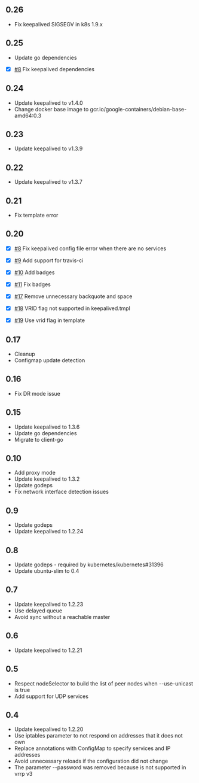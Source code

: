 ## 0.26

- Fix keepalived SIGSEGV in k8s 1.9.x


## 0.25

- Update go dependencies
- [X] [#8](https://github.com/aledbf/kube-keepalived-vip/pull/35) Fix keepalived dependencies

## 0.24

- Update keepalived to v1.4.0
- Change docker base image to gcr.io/google-containers/debian-base-amd64:0.3

## 0.23

- Update keepalived to v1.3.9

## 0.22

- Update keepalived to v1.3.7

## 0.21

- Fix template error

## 0.20

- [X] [#8](https://github.com/aledbf/kube-keepalived-vip/pull/8) Fix keepalived config file error when there are no services
- [X] [#9](https://github.com/aledbf/kube-keepalived-vip/pull/9) Add support for travis-ci
- [X] [#10](https://github.com/aledbf/kube-keepalived-vip/pull/10) Add badges
- [X] [#11](https://github.com/aledbf/kube-keepalived-vip/pull/11) Fix badges
- [X] [#17](https://github.com/aledbf/kube-keepalived-vip/pull/17) Remove unnecessary backquote and space
- [X] [#18](https://github.com/aledbf/kube-keepalived-vip/pull/18) VRID flag not supported in keepalived.tmpl
- [X] [#19](https://github.com/aledbf/kube-keepalived-vip/pull/19) Use vrid flag in template


## 0.17
- Cleanup
- Configmap update detection

## 0.16
- Fix DR mode issue

## 0.15
- Update keepalived to 1.3.6
- Update go dependencies
- Migrate to client-go

## 0.10
- Add proxy mode
- Update keepalived to 1.3.2
- Update godeps
- Fix network interface detection issues

## 0.9
- Update godeps
- Update keepalived to 1.2.24

## 0.8
- Update godeps - required by  kubernetes/kubernetes#31396
- Update ubuntu-slim to 0.4

## 0.7
- Update keepalived to 1.2.23
- Use delayed queue
- Avoid sync without a reachable master

## 0.6
- Update keepalived to 1.2.21

## 0.5
- Respect nodeSelector to build the list of peer nodes when --use-unicast is true 
- Add support for UDP services

## 0.4
- Update keepalived to 1.2.20
- Use iptables parameter to not respond on addresses that it does not own
- Replace annotations with ConfigMap to specify services and IP addresses
- Avoid unnecessary reloads if the configuration did not change
- The parameter --password was removed because is not supported in vrrp v3

